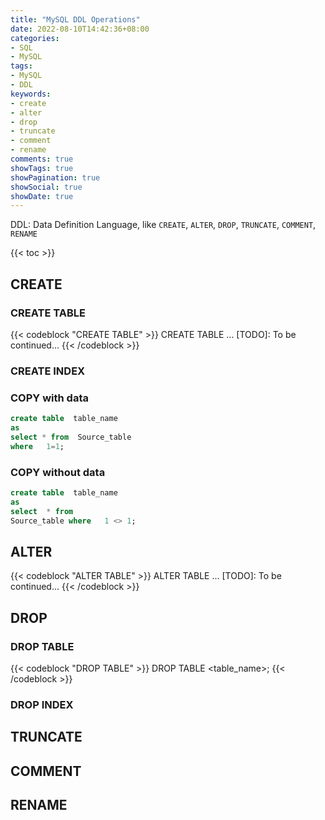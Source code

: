 ```yaml
---
title: "MySQL DDL Operations"
date: 2022-08-10T14:42:36+08:00
categories:
- SQL
- MySQL
tags:
- MySQL
- DDL
keywords:
- create
- alter
- drop
- truncate
- comment
- rename
comments: true
showTags: true
showPagination: true
showSocial: true
showDate: true
---
```



DDL: Data Definition Language, like `CREATE`, `ALTER`, `DROP`, `TRUNCATE`, `COMMENT`, `RENAME`
<!--more-->

{{< toc >}}

## CREATE
### CREATE TABLE
{{< codeblock "CREATE TABLE" >}}
CREATE TABLE ...
[TODO]: To be continued...
{{< /codeblock >}}


### CREATE INDEX

### COPY with data
```sql
create table  table_name
as   
select * from  Source_table
where   1=1;
```
### COPY without data
```sql
create table  table_name
as
select  * from
Source_table where   1 <> 1;
```


## ALTER

{{< codeblock "ALTER TABLE" >}}
ALTER TABLE ...
[TODO]: To be continued...
{{< /codeblock >}}



## DROP

### DROP TABLE

{{< codeblock "DROP TABLE" >}}
DROP TABLE <table_name>;
{{< /codeblock >}}




### DROP INDEX

## TRUNCATE

## COMMENT

## RENAME

